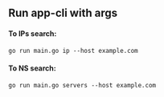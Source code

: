 ## Run app-cli with args

#### To IPs search:
```go run main.go ip --host example.com```

#### To NS search:
```go run main.go servers --host example.com```
